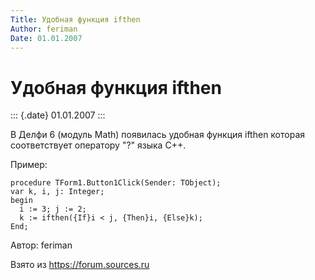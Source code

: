 ```yaml
---
Title: Удобная функция ifthen
Author: feriman
Date: 01.01.2007
---
```



Удобная функция ifthen
======================

::: {.date}
01.01.2007
:::

В Делфи 6 (модуль Math) появилась удобная функция ifthen которая
соответствует оператору "?" языка С++.

Пример:

    procedure TForm1.Button1Click(Sender: TObject);
    var k, i, j: Integer;
    begin
      i := 3; j := 2;
      k := ifthen({If}i < j, {Then}i, {Else}k);
    End;

Автор: feriman

Взято из <https://forum.sources.ru>
